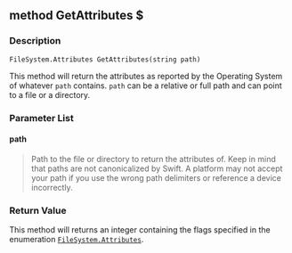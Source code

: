## method GetAttributes $ ##

### Description ###
	FileSystem.Attributes GetAttributes(string path)
This method will return the attributes as reported by the Operating System of whatever `path` contains. `path` can be a relative or full path and can point to a file or a directory.

### Parameter List ###
#### path ####
> Path to the file or directory to return the attributes of. Keep in mind that paths are not canonicalized by Swift. A platform may not accept your path if you use the wrong path delimiters or reference a device incorrectly.

### Return Value ###
This method will returns an integer containing the flags specified in the enumeration [`FileSystem.Attributes`](/IO/FileSystem/AttributesEnum).